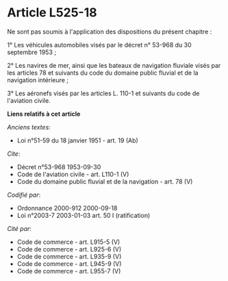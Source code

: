 # Article L525-18

Ne sont pas soumis à l'application des dispositions du présent chapitre :

1° Les véhicules automobiles visés par le décret n° 53-968 du 30 septembre 1953 ;

2° Les navires de mer, ainsi que les bateaux de navigation fluviale visés par les articles 78 et suivants du code du domaine
public fluvial et de la navigation intérieure ;

3° Les aéronefs visés par les articles L. 110-1 et suivants du code de l'aviation civile.

**Liens relatifs à cet article**

_Anciens textes_:

  - Loi n°51-59 du 18 janvier 1951 - art. 19 (Ab)

_Cite_:

  - Décret n°53-968 1953-09-30
  - Code de l'aviation civile - art. L110-1 (V)
  - Code du domaine public fluvial et de la navigation - art. 78 (V)

_Codifié par_:

  - Ordonnance 2000-912 2000-09-18
  - Loi n°2003-7 2003-01-03 art. 50 I (ratification)

_Cité par_:

  - Code de commerce - art. L915-5 (V)
  - Code de commerce - art. L925-6 (V)
  - Code de commerce - art. L935-9 (V)
  - Code de commerce - art. L945-9 (V)
  - Code de commerce - art. L955-7 (V)
